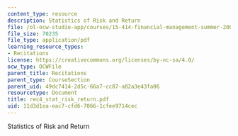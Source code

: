 ```yaml
---
content_type: resource
description: Statistics of Risk and Return
file: /ol-ocw-studio-app/courses/15-414-financial-management-summer-2003/11d3d1eaeac7cfd670661cfee9714cec_rec4_stat_risk_return.pdf
file_size: 70235
file_type: application/pdf
learning_resource_types:
- Recitations
license: https://creativecommons.org/licenses/by-nc-sa/4.0/
ocw_type: OCWFile
parent_title: Recitations
parent_type: CourseSection
parent_uid: 49dc7414-2d5c-66a7-cc87-a82a3e43fa06
resourcetype: Document
title: rec4_stat_risk_return.pdf
uid: 11d3d1ea-eac7-cfd6-7066-1cfee9714cec
---
```

Statistics of Risk and Return